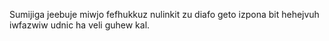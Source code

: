 Sumijiga jeebuje miwjo fefhukkuz nulinkit zu diafo geto izpona bit hehejvuh iwfazwiw udnic ha veli guhew kal.